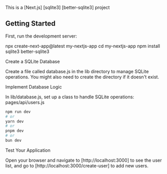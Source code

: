 This is a [Next.js]  [sqlite3] [better-sqlite3] project 

## Getting Started










First, run the development server:

npx create-next-app@latest my-nextjs-app
cd my-nextjs-app
npm install sqlite3 better-sqlite3



Create a SQLite Database

Create a file called database.js in the lib directory to manage SQLite operations. You might also need to create the directory if it doesn't exist.


Implement Database Logic

In lib/database.js, set up a class to handle SQLite operations:
pages/api/users.js








```bash
npm run dev
# or
yarn dev
# or
pnpm dev
# or
bun dev
```









Test Your Application

Open your browser and navigate to [http://localhost:3000] to see the user list, and go to [http://localhost:3000/create-user] to add new users.